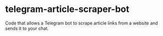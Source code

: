 # telegram-article-scraper-bot
Code that allows a Telegram bot to scrape article links from a website and sends it to your chat. 
